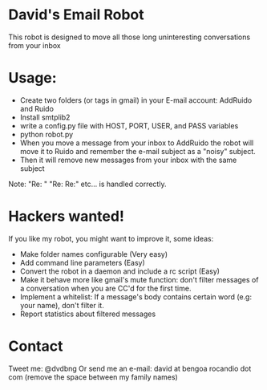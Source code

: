 # David's Email Robot

This robot is designed to move all those long uninteresting conversations from your inbox

# Usage:

* Create two folders (or tags in gmail) in your E-mail account: AddRuido and Ruido
* Install smtplib2
* write a config.py file with HOST, PORT, USER, and PASS variables
* python robot.py
* When you move a message from your inbox to AddRuido the robot will move it to Ruido and remember the e-mail subject as a "noisy" subject.
* Then it will remove new messages from your inbox with the same subject

Note: "Re: " "Re: Re:" etc... is handled correctly.

# Hackers wanted!

If you like my robot, you might want to improve it, some ideas:

* Make folder names configurable (Very easy)
* Add command line parameters (Easy)
* Convert the robot in a daemon and include a rc script (Easy)
* Make it behave more like gmail's mute function: don't filter messages of a conversation when you are CC'd for the first time.
* Implement a whitelist: If a message's body contains certain word (e.g: your name), don't filter it.
* Report statistics about filtered messages

# Contact

Tweet me: @dvdbng
Or send me an e-mail: david at bengoa rocandio dot com (remove the space between my family names)
